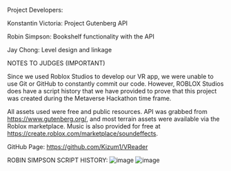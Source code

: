 Project Developers:

Konstantin Victoria: Project Gutenberg API

Robin Simpson: Bookshelf functionality with the API

Jay Chong: Level design and linkage

NOTES TO JUDGES (IMPORTANT)

Since we used Roblox Studios to develop our VR app, we were unable to use Git or GitHub to constantly commit our code. However, ROBLOX Studios does have a script history that we have provided to prove that this project was created during the Metaverse Hackathon time frame.

All assets used were free and public resources. API was grabbed from https://www.gutenberg.org/, and most terrain assets were available via the Roblox marketplace. Music is also provided for free at https://create.roblox.com/marketplace/soundeffects.

GitHub Page: https://github.com/Kizum1/VReader​

ROBIN SIMPSON SCRIPT HISTORY:
![image](https://user-images.githubusercontent.com/112515656/224263679-e707d812-6527-4418-9d34-03796502f78c.png)
![image](https://user-images.githubusercontent.com/112515656/224263711-55b5ba9e-2056-4fdc-9e35-f7f83e513b19.png)
